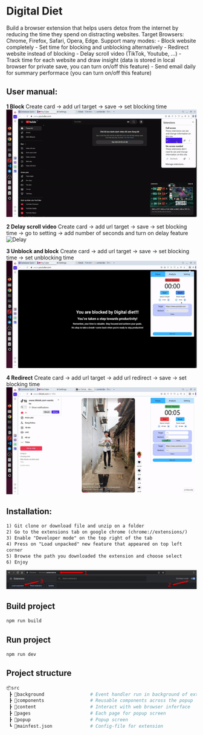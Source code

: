 # Digital Diet

Build a browser extension that helps users detox from the internet by reducing the time they spend on distracting websites. 
Target Browsers: Chrome, Firefox, Safari, Opera, Edge. Support many modes: 
    - Block website completely 
    - Set time for blocking and unblocking alternatively
    - Redirect website instead of blocking 
    - Delay scroll video (TikTok, Youtube, ...)
    - Track time for each website and draw insight (data is stored in local browser for private save, you can turn on/off this feature)
    - Send email daily for summary performace (you can turn on/off this feature)

## User manual: 
**1 Block** Create card -> add url target -> save -> set blocking time
![Block](./img/block.gif)

**2 Delay scroll video** Create card -> add url target -> save -> set blocking time -> go to setting -> add number of seconds and turn on delay feature
![Delay](./img/delay.gif)

**3 Unblock and block** Create card -> add url target -> save -> set blocking time -> set unblocking time 
![Delay](./img/block+unblock.gif)

**4 Redirect** Create card -> add url target -> add url redirect -> save -> set blocking time
![Delay](./img/redirect.gif)


## Installation:
    1) Git clone or download file and unzip on a folder 
    2) Go to the extensions tab on google chrome (chrome://extensions/)
    3) Enable "Developer mode" on the top right of the tab
    4) Press on "Load unpacked" new feature that appeared on top left corner
    5) Browse the path you downloaded the extension and choose select
    6) Enjoy 
![Installation](./img/149144506-714a84a0-cd10-4155-91fe-20c39753b578.jpg)

## Build project
```sh
npm run build
```

## Run project 
```sh
npm run dev
```

## Project structure

```py
📦src
 ┣ 📂background                 # Event handler run in background of extension
 ┣ 📂components                 # Reusable components across the popup 
 ┣ 📂content                    # Interact with web browser inferface
 ┣ 📂pages                      # Each page for popup screen 
 ┣ 📂popup                      # Popup screen 
 ┗ 📜mainfest.json              # Config-file for extension
```
